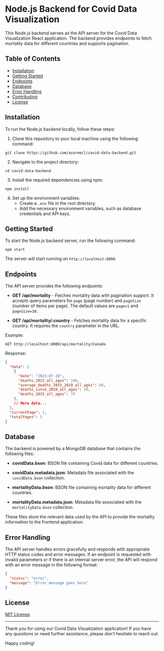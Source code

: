 # Node.js Backend for Covid Data Visualization

This Node.js backend serves as the API server for the Covid Data Visualization React application. The backend provides endpoints to fetch mortality data for different countries and supports pagination.

## Table of Contents

- [Installation](#installation)
- [Getting Started](#getting-started)
- [Endpoints](#endpoints)
- [Database](#database)
- [Error Handling](#error-handling)
- [Contributing](#contributing)
- [License](#license)

## Installation

To run the Node.js backend locally, follow these steps:

1. Clone this repository to your local machine using the following command:

```
git clone https://github.com/asormeil/covid-data-backend.git
```

2. Navigate to the project directory:

```
cd covid-data-backend
```

3. Install the required dependencies using npm:

```
npm install
```

4. Set up the environment variables:
   - Create a `.env` file in the root directory.
   - Add the necessary environment variables, such as database credentials and API keys.

## Getting Started

To start the Node.js backend server, run the following command:

```
npm start
```

The server will start running on `http://localhost:8000`.

## Endpoints

The API server provides the following endpoints:

- **GET /api/mortality** - Fetches mortality data with pagination support. It accepts query parameters for `page` (page number) and `pageSize` (number of items per page). The default values are `page=1` and `pageSize=10`.

- **GET /api/mortality/:country** - Fetches mortality data for a specific country. It requires the `country` parameter in the URL.

Example:

```
GET http://localhost:8000/api/mortality/Canada
```

Response:

```json
{
  "data": [
    {
      "date": "2023-07-28",
      "deaths_2023_all_ages": 100,
      "average_deaths_2015_2019_all_ages": 80,
      "deaths_since_2020_all_ages": 20,
      "deaths_2015_all_ages": 70
    },
    // More data...
  ],
  "currentPage": 1,
  "totalPages": 5
}
```

## Database

The backend is powered by a MongoDB database that contains the following files:

- **covidData.bson**: BSON file containing Covid data for different countries.
- **covidData.metadata.json**: Metadata file associated with the `covidData.bson` collection.

- **mortalityData.bson**: BSON file containing mortality data for different countries.
- **mortalityData.metadata.json**: Metadata file associated with the `mortalityData.bson` collection.

These files store the relevant data used by the API to provide the mortality information to the frontend application.

## Error Handling

The API server handles errors gracefully and responds with appropriate HTTP status codes and error messages. If an endpoint is requested with invalid parameters or if there is an internal server error, the API will respond with an error message in the following format:

```json
{
  "status": "error",
  "message": "Error message goes here"
}
```


## License

 [MIT License](LICENSE).

---

Thank you for using our Covid Data Visualization application! If you have any questions or need further assistance, please don't hesitate to reach out.

Happy coding!

